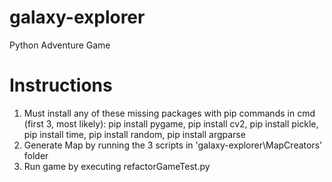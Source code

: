 # galaxy-explorer
Python Adventure Game

# Instructions

1. Must install any of these  missing packages with pip commands in cmd (first 3, most likely):
pip install pygame, 
pip install cv2, 
pip install pickle, 
pip install time, 
pip install random, 
pip install argparse
2. Generate Map by running the 3 scripts in 'galaxy-explorer\MapCreators' folder
3. Run game by executing refactorGameTest.py

